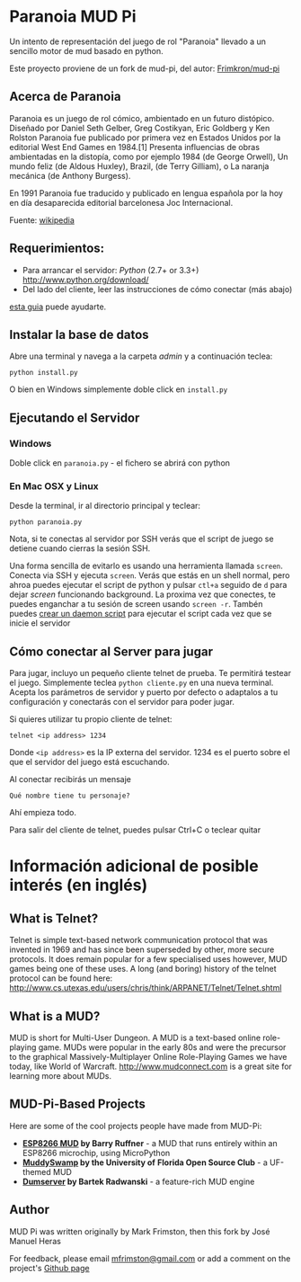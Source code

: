 Paranoia MUD Pi
===============

Un intento de representación del juego de rol "Paranoia" llevado a un sencillo motor de mud basado en python.

Este proyecto proviene de un fork de mud-pi, del autor: [Frimkron/mud-pi](https://github.com/Frimkron/mud-pi)


Acerca de Paranoia
------------------
Paranoia es un juego de rol cómico, ambientado en un futuro distópico. Diseñado por Daniel Seth Gelber, Greg Costikyan, Eric Goldberg y Ken Rolston Paranoia fue publicado por primera vez en Estados Unidos por la editorial West End Games en 1984.[1]​ Presenta influencias de obras ambientadas en la distopía, como por ejemplo 1984 (de George Orwell), Un mundo feliz (de Aldous Huxley), Brazil, (de Terry Gilliam), o La naranja mecánica (de Anthony Burgess).

En 1991 Paranoia fue traducido y publicado en lengua española por la hoy en día desaparecida editorial barcelonesa Joc Internacional.

Fuente: [wikipedia](https://es.wikipedia.org/wiki/Paranoia_(juego_de_rol))

Requerimientos:
---------------
- Para arrancar el servidor: _Python_ (2.7+ or 3.3+) <http://www.python.org/download/>
- Del lado del cliente, leer las instrucciones de cómo conectar (más abajo)

[esta guia](http://technet.microsoft.com/en-us/library/cc771275%28v=ws.10%29.aspx)
puede ayudarte.

Instalar la base de datos
-------------------------
Abre una terminal y navega a la carpeta _admin_ y a continuación teclea:

	python install.py

O bien en Windows simplemente doble click en `install.py`


Ejecutando el Servidor
----------------------

### Windows

Doble click en `paranoia.py` - el fichero se abrirá con python


### En Mac OSX y Linux

Desde la terminal, ir al directorio principal y teclear:

	python paranoia.py
	
Nota, si te conectas al servidor por SSH verás que el script de juego se detiene cuando cierras la sesión SSH.

Una forma sencilla de evitarlo es usando una herramienta llamada `screen`. Conecta via SSH y ejecuta `screen`. Verás que estás en un shell normal, pero ahroa puedes ejecutar el script de python y pulsar `ctl+a` seguido de `d` para dejar
_screen_ funcionando background. La proxima vez que conectes, te puedes enganchar a tu sesión de screen usando `screen -r`. Tambén puedes 
[crear un daemon script](http://jimmyg.org/blog/2010/python-daemon-init-script.html)
para ejecutar el script cada vez que se inicie el servidor

Cómo conectar al Server para jugar
----------------------------------
Para jugar, incluyo un pequeño cliente telnet de prueba. Te permitirá testear el juego.
Simplemente teclea `python cliente.py` en una nueva terminal. Acepta los parámetros de servidor y puerto por defecto o adaptalos a tu configuración y conectarás con el servidor para poder jugar.

Si quieres utilizar tu propio cliente de telnet:

	telnet <ip address> 1234
	
Donde `<ip address>` es la IP externa del servidor. 1234 es el puerto sobre el que el servidor del juego está escuchando.

Al conectar recibirás un mensaje

	Qué nombre tiene tu personaje?

Ahí empieza todo.


Para salir del cliente de telnet, puedes pulsar Ctrl+C o teclear quitar


# Información adicional de posible interés (en inglés)

What is Telnet?
---------------

Telnet is simple text-based network communication protocol that was invented in
1969 and has since been superseded by other, more secure protocols. It does 
remain popular for a few specialised uses however, MUD games being one of these
uses. A long (and boring) history of the telnet protocol can be found here:
<http://www.cs.utexas.edu/users/chris/think/ARPANET/Telnet/Telnet.shtml>


What is a MUD?
--------------

MUD is short for Multi-User Dungeon. A MUD is a text-based online role-playing
game. MUDs were popular in the early 80s and were the precursor to the 
graphical Massively-Multiplayer Online Role-Playing Games we have today, like 
World of Warcraft. <http://www.mudconnect.com> is a great site for learning 
more about MUDs.

MUD-Pi-Based Projects
---------------------

Here are some of the cool projects people have made from MUD-Pi:

* **[ESP8266 MUD](http://git.savsoul.com/barry/esp8266-Mud) by Barry Ruffner** -
  a MUD that runs entirely within an ESP8266 microchip, using MicroPython
* **[MuddySwamp](https://github.com/ufosc/MuddySwamp) by the University of**
  **Florida Open Source Club** - a UF-themed MUD
* **[Dumserver](https://github.com/wowpin/dumserver) by Bartek Radwanski** - 
  a feature-rich MUD engine


Author
------

MUD Pi was written originally by Mark Frimston, then this fork by José Manuel Heras

For feedback, please email <mfrimston@gmail.com> or add a comment on the 
project's [Github page](http://github.com/frimkron/mud-pi)
